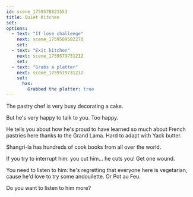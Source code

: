 ```yaml
---
id: scene_1759578821553
title: Quiet Kitchen
set:
options:
  - text: "If lose challenge"
    next: scene_1759509582270
    set:
  - text: "Exit kitchen"
    next: scene_1759579731212
    set:
  - text: "Grabs a platter"
    next: scene_1759579731212
    set:
      has:
        Grabbed the platter: true
---
```


The pastry chef is very busy decorating a cake.

But he's very happy to talk to you. Too happy.

He tells you about how he's proud to have learned so much about French pastries here thanks to the Grand Lama. Hard to adapt with Yack butter.

Shangri-la has hundreds of cook books from all over the world.

If you try to interrupt him: you cut him... he cuts you! Get one wound.

You need to listen to him: he's regretting that everyone here is vegetarian, cause he'd love to try some andouilette. Or Pot au Feu.

Do you want to listen to him more?